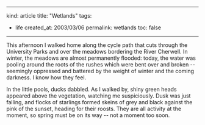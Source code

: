 -----
kind: article
title: "Wetlands"
tags:
- life
created_at: 2003/03/06
permalink: wetlands
toc: false
-----

<p>This afternoon I walked home along the cycle path that cuts through the University Parks and over the meadows bordering the River Cherwell. In winter, the meadows are almost permanently flooded: today, the water was pooling around the roots of the rushes which were bent over and broken -- seemingly oppressed and battered by the weight of winter and the coming darkness. I know how they feel.</p>

<p>In the little pools, ducks dabbled. As I walked by, shiny green heads appeared above the vegetation, watching me suspiciously. Dusk was just falling, and flocks of starlings formed skeins of grey and black against the pink of the sunset, heading for their roosts. They are all activity at the moment, so spring must be on its way -- not a moment too soon.</p>


